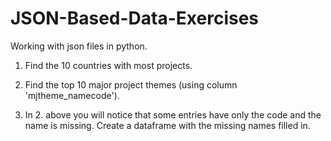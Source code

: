 # JSON-Based-Data-Exercises

Working with json files in python.

1. Find the 10 countries with most projects.

2. Find the top 10 major project themes (using column 'mjtheme_namecode').

3. In 2. above you will notice that some entries have only the code and the name is missing. Create a dataframe with the missing names filled in.
